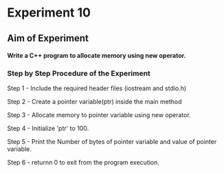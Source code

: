 # Experiment 10 
## Aim of Experiment
#### Write a C++ program to allocate memory using new operator.
### Step by Step Procedure of the Experiment
Step 1 - Include the required header files (iostream and stdio.h)

Step 2 - Create a pointer variable(ptr) inside the main method

Step 3 - Allocate memory to pointer variable using new operator.

Step 4 - Initialize 'ptr' to 100.

Step 5 - Print the Number of bytes of pointer variable and value of pointer variable.

Step 6 - returnn 0 to exit from the program execution.
